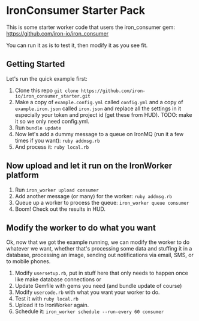 IronConsumer Starter Pack
========================

This is some starter worker code that users the iron_consumer gem: https://github.com/iron-io/iron_consumer

You can run it as is to test it, then modify it as you see fit.

## Getting Started

Let's run the quick example first:

1. Clone this repo `git clone https://github.com/iron-io/iron_consumer_starter.git`
1. Make a copy of `example.config.yml` called `config.yml` and a copy of `example.iron.json` called `iron.json` and
replace all the settings in it especially your token and project id (get these from HUD). TODO: make it so we only need
config.yml.
1. Run `bundle update`
1. Now let's add a dummy message to a queue on IronMQ (run it a few times if you want): `ruby addmsg.rb`
1. And process it: `ruby local.rb`

## Now upload and let it run on the IronWorker platform

1. Run `iron_worker upload consumer`
1. Add another message (or many) for the worker: `ruby addmsg.rb`
1. Queue up a worker to process the queue: `iron_worker queue consumer`
1. Boom! Check out the results in HUD.

## Modify the worker to do what you want

Ok, now that we got the example running, we can modify the worker to do whatever we want, whether that's
processing some data and stuffing it in a database, processing an image, sending out notifications via email, SMS,
or to mobile phones.

1. Modify `usersetup.rb`, put in stuff here that only needs to happen once like make database connections or
1. Update Gemfile with gems you need (and bundle update of course)
1. Modify `usercode.rb` with what you want your worker to do.
1. Test it with `ruby local.rb`
1. Upload it to IronWorker again.
1. Schedule it: `iron_worker schedule --run-every 60 consumer`

